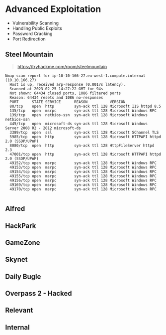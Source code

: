 # Advanced Exploitation

- Vulnerability Scanning
- Handling Public Exploits
- Password Cracking
- Port Redirection

## Steel Mountain
> https://tryhackme.com/room/steelmountain

```nmap
Nmap scan report for ip-10-10-166-27.eu-west-1.compute.internal (10.10.166.27)
  Host is up, received arp-response (0.0017s latency).
  Scanned at 2023-02-25 14:27:22 GMT for 94s
  Not shown: 64434 closed ports, 1086 filtered ports
  Reason: 64434 resets and 1086 no-responses
  PORT      STATE SERVICE      REASON          VERSION
  80/tcp    open  http         syn-ack ttl 128 Microsoft IIS httpd 8.5
  135/tcp   open  msrpc        syn-ack ttl 128 Microsoft Windows RPC
  139/tcp   open  netbios-ssn  syn-ack ttl 128 Microsoft Windows netbios-ssn
  445/tcp   open  microsoft-ds syn-ack ttl 128 Microsoft Windows Server 2008 R2 - 2012 microsoft-ds
  3389/tcp  open  ssl          syn-ack ttl 128 Microsoft SChannel TLS
  5985/tcp  open  http         syn-ack ttl 128 Microsoft HTTPAPI httpd 2.0 (SSDP/UPnP)
  8080/tcp  open  http         syn-ack ttl 128 HttpFileServer httpd 2.3
  47001/tcp open  http         syn-ack ttl 128 Microsoft HTTPAPI httpd 2.0 (SSDP/UPnP)
  49152/tcp open  msrpc        syn-ack ttl 128 Microsoft Windows RPC
  49153/tcp open  msrpc        syn-ack ttl 128 Microsoft Windows RPC
  49154/tcp open  msrpc        syn-ack ttl 128 Microsoft Windows RPC
  49155/tcp open  msrpc        syn-ack ttl 128 Microsoft Windows RPC
  49156/tcp open  msrpc        syn-ack ttl 128 Microsoft Windows RPC
  49169/tcp open  msrpc        syn-ack ttl 128 Microsoft Windows RPC
  49170/tcp open  msrpc        syn-ack ttl 128 Microsoft Windows RPC


```

## Alfred

## HackPark

## GameZone

## Skynet

## Daily Bugle

## Overpass 2 - Hacked

## Relevant

## Internal